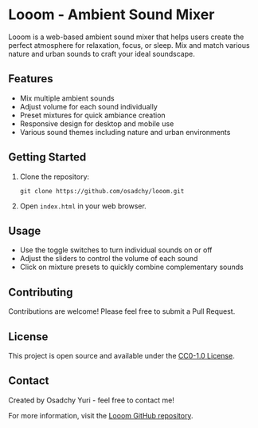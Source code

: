 # Looom - Ambient Sound Mixer

Looom is a web-based ambient sound mixer that helps users create the perfect atmosphere for relaxation, focus, or sleep. Mix and match various nature and urban sounds to craft your ideal soundscape.

## Features

- Mix multiple ambient sounds
- Adjust volume for each sound individually
- Preset mixtures for quick ambiance creation
- Responsive design for desktop and mobile use
- Various sound themes including nature and urban environments

## Getting Started

1. Clone the repository:
   ```
   git clone https://github.com/osadchy/looom.git
   ```

2. Open `index.html` in your web browser.

## Usage

- Use the toggle switches to turn individual sounds on or off
- Adjust the sliders to control the volume of each sound
- Click on mixture presets to quickly combine complementary sounds

## Contributing

Contributions are welcome! Please feel free to submit a Pull Request.

## License

This project is open source and available under the [CC0-1.0 License](https://github.com/osadchy/looom/blob/main/LICENSE).

## Contact

Created by Osadchy Yuri - feel free to contact me!

For more information, visit the [Looom GitHub repository](https://github.com/osadchy/looom).

